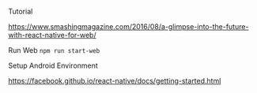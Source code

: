 Tutorial

https://www.smashingmagazine.com/2016/08/a-glimpse-into-the-future-with-react-native-for-web/

Run Web
```npm run start-web```

Setup Android Environment

https://facebook.github.io/react-native/docs/getting-started.html